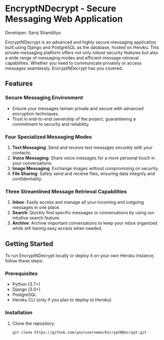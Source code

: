 # EncryptNDecrypt - Secure Messaging Web Application

Developer: Saroj Shandiliya

EncryptNDecrypt is an advanced and highly secure messaging application built using Django and PostgreSQL as the database, hosted on Heroku. This private messaging platform offers not only robust security features but also a wide range of messaging modes and efficient message retrieval capabilities. Whether you need to communicate privately or access messages seamlessly, EncryptNDecrypt has you covered.

## Features

### Secure Messaging Environment
- Ensure your messages remain private and secure with advanced encryption techniques.
- Trust in end-to-end ownership of the project, guaranteeing a commitment to security and reliability.

### Four Specialized Messaging Modes
1. **Text Messaging**: Send and receive text messages securely with your contacts.
2. **Voice Messaging**: Share voice messages for a more personal touch in your conversations.
3. **Image Messaging**: Exchange images without compromising on security.
4. **File Sharing**: Safely send and receive files, ensuring data integrity and confidentiality.

### Three Streamlined Message Retrieval Capabilities
1. **Inbox**: Easily access and manage all your incoming and outgoing messages in one place.
2. **Search**: Quickly find specific messages or conversations by using our intuitive search feature.
3. **Archive**: Archive important conversations to keep your inbox organized while still having easy access when needed.

## Getting Started

To run EncryptNDecrypt locally or deploy it on your own Heroku instance, follow these steps:
### Prerequisites

- Python (3.7+)
- Django (3.0+)
- PostgreSQL
- Heroku CLI (only if you plan to deploy to Heroku)

### Installation

1. Clone the repository:

   ```shell
   git clone https://github.com/yourusername/EncryptNDecrypt.git
